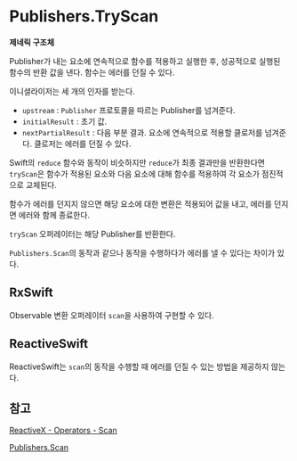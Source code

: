 # Publishers.TryScan

**제네릭 구조체**

Publisher가 내는 요소에 연속적으로 함수를 적용하고 실행한 후, 성공적으로 실행된 함수의 반환 값을 낸다. 함수는 에러를 던질 수 있다.

이니셜라이저는 세 개의 인자를 받는다.

- `upstream` : `Publisher` 프로토콜을 따르는 Publisher를 넘겨준다.
- `initialResult` : 초기 값. 
- `nextPartialResult` : 다음 부분 결과. 요소에 연속적으로 적용할 클로저를 넘겨준다. 클로저는 에러를 던질 수 있다.

Swift의 `reduce` 함수와 동작이 비슷하지만 `reduce`가 최종 결과만을 반환한다면 `tryScan`은 함수가 적용된 요소와 다음 요소에 대해 함수를 적용하여 각 요소가 점진적으로 교체된다.

함수가 에러를 던지지 않으면 해당 요소에 대한 변환은 적용되어 값을 내고, 에러를 던지면 에러와 함께 종료한다.

`tryScan` 오퍼레이터는 해당 Publisher를 반환한다.

`Publishers.Scan`의 동작과 같으나 동작을 수행하다가 에러를 낼 수 있다는 차이가 있다.

## RxSwift

Observable 변환 오퍼레이터 `scan`을 사용하여 구현할 수 있다.

## ReactiveSwift

ReactiveSwift는 `scan`의 동작을 수행할 때 에러를 던질 수 있는 방법을 제공하지 않는다.

## 참고

[ReactiveX - Operators - Scan](http://reactivex.io/documentation/operators/scan.html)

[Publishers.Scan](./Scan.md)